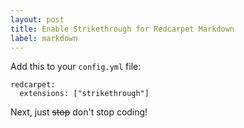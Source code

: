 ```yaml
---
layout: post
title: Enable Strikethrough for Redcarpet Markdown
label: markdown
---
```


Add this to your `config.yml` file:

```
redcarpet:
  extensions: ["strikethrough"]
```

Next, just ~~stop~~ don't stop coding!